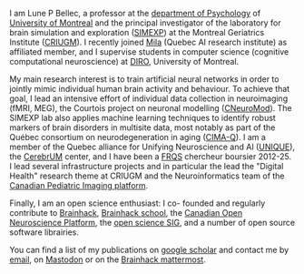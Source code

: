 I am Lune P Bellec, a professor at the [department of Psychology](https://psy.umontreal.ca/accueil/) of [University of Montreal](https://www.umontreal.ca/) and the principal investigator of the laboratory for brain simulation and exploration ([SIMEXP](https://simexp.github.io)) at the Montreal Geriatrics Institute ([CRIUGM](https://criugm.qc.ca/)). I recently joined [Mila](https://mila.quebec/en/) (Quebec AI research institute) as affiliated member, and I supervise students in computer science (cognitive computational neuroscience) at [DIRO](https://diro.umontreal.ca/accueil/), University of Montreal. 

My main research interest is to train artificial neural networks in order to jointly mimic individual human brain activity and behaviour. To achieve that goal, I lead an intensive effort of individual data collection in neuroimaging (fMRI, MEG), the Courtois project on neuronal modelling ([CNeuroMod](https://cneuromod.ca)). The SIMEXP lab also applies machine learning techniques to identify robust markers of brain disorders in multisite data, most notably as part of the Québec consortium on neurodegeneration in aging ([CIMA-Q](http://www.cima-q.ca/en/home/)). I am a member of the Quebec alliance for Unifying Neuroscience and AI ([UNIQUE](https://sites.google.com/view/unique-neuro-ai)), the [CerebrUM](https://www.lecerebrum.ca/en/home/) center, and I have been a [FRQS](https://frq.gouv.qc.ca/en/) chercheur boursier 2012-25. I lead several infrastructure projects and in particular the lead the "Digital Health" research theme at CRIUGM and the Neuroinformatics team of the [Canadian Pediatric Imaging platform](https://www.cpipstudy.org/).

Finally, I am an open science enthusiast: I co- founded and regularly contribute to [Brainhack](https://brainhack.org), [Brainhack school](https://school-brainhack.github.io/), the [Canadian Open Neuroscience Platform](https://conp.ca), the [open science SIG](https://ossig.netlify.app/), and a number of open source software librairies.

You can find a list of my publications on [google scholar](https://scholar.google.com/citations?user=Yz8WY8YAAAAJ&hl=en) and contact me by [email](mailto:lune.bellec@umontreal.ca), on <a rel="me" href="https://neuromatch.social/@pierre_bellec">Mastodon</a> or on the [Brainhack mattermost](https://mattermost.brainhack.org).
